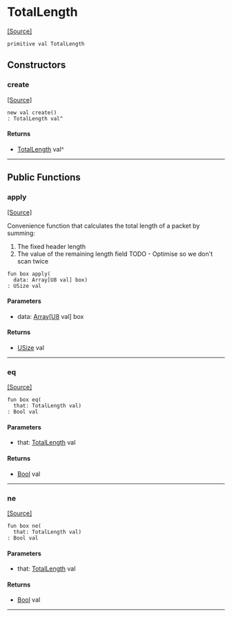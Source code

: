 # TotalLength
<span class="source-link">[[Source]](src/mqtt-utilities/functions.md#L-0-111)</span>
```pony
primitive val TotalLength
```

## Constructors

### create
<span class="source-link">[[Source]](src/mqtt-utilities/functions.md#L-0-111)</span>


```pony
new val create()
: TotalLength val^
```

#### Returns

* [TotalLength](mqtt-utilities-TotalLength.md) val^

---

## Public Functions

### apply
<span class="source-link">[[Source]](src/mqtt-utilities/functions.md#L-0-111)</span>


Convenience function that calculates the total length of a packet by summing:
1.  The fixed header length
2.  The value of the remaining length field
TODO - Optimise so we don't scan twice


```pony
fun box apply(
  data: Array[U8 val] box)
: USize val
```
#### Parameters

*   data: [Array](builtin-Array.md)\[[U8](builtin-U8.md) val\] box

#### Returns

* [USize](builtin-USize.md) val

---

### eq
<span class="source-link">[[Source]](src/mqtt-utilities/functions.md#L-0-111)</span>


```pony
fun box eq(
  that: TotalLength val)
: Bool val
```
#### Parameters

*   that: [TotalLength](mqtt-utilities-TotalLength.md) val

#### Returns

* [Bool](builtin-Bool.md) val

---

### ne
<span class="source-link">[[Source]](src/mqtt-utilities/functions.md#L-0-111)</span>


```pony
fun box ne(
  that: TotalLength val)
: Bool val
```
#### Parameters

*   that: [TotalLength](mqtt-utilities-TotalLength.md) val

#### Returns

* [Bool](builtin-Bool.md) val

---

